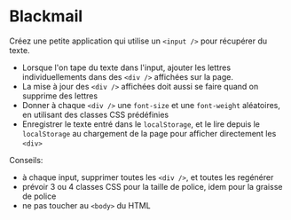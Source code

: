 # Blackmail

Créez une petite application qui utilise un `<input />` pour récupérer du texte.

- Lorsque l'on tape du texte dans l'input, ajouter les lettres individuellements dans des `<div />` affichées sur la page.
- La mise à jour des `<div />` affichées doit aussi se faire quand on supprime des lettres
- Donner à chaque `<div />` une `font-size` et une `font-weight` aléatoires, en utilisant des classes CSS prédéfinies
- Enregistrer le texte entré dans le `localStorage`, et le lire depuis le `localStorage` au chargement de la page pour afficher directement les `<div>`


Conseils:
- à chaque input, supprimer toutes les `<div />`, et toutes les regénérer
- prévoir 3 ou 4 classes CSS pour la taille de police, idem pour la graisse de police
- ne pas toucher au `<body>` du HTML

